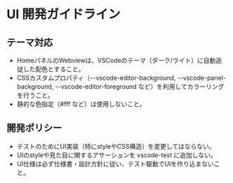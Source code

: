# UI 開発ガイドライン

## テーマ対応

- HomeパネルのWebviewは、VSCodeのテーマ（ダーク/ライト）に自動追従した配色とすること。
- CSSカスタムプロパティ（--vscode-editor-background, --vscode-panel-background, --vscode-editor-foreground など）を利用してカラーリングを行うこと。
- 静的な色指定（#fff など）は使用しないこと。

## 開発ポリシー

- テストのためにUI実装（特にstyleやCSS構造）を変更してはならない。
- UIのstyleや見た目に関するアサーションを vscode-test に追加しない。
- UI仕様は必ず仕様書・設計方針に従い、テスト駆動でUIを作り込まないこと。
